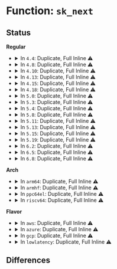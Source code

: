 # Function: <code>sk_next</code>

## Status
<b>Regular</b>
<ul>
<li>
<details>
<summary>In <code>4.4</code>: Duplicate, Full Inline ⚠️</summary>

**Collision:** Static Duplication

**Inline:** Full

**Transformation:** False

**Instances:**

```
In net/ipv4/raw.c (ffffffff817841e6)
Location: include/net/sock.h:530
Inline: True
Inline callers:
  - net/ipv4/raw.c:raw_get_next
  - net/ipv4/raw.c:raw_icmp_error
  - net/ipv4/raw.c:raw_local_deliver
```
```
In net/unix/af_unix.c (ffffffff817be3a3)
Location: include/net/sock.h:530
Inline: True
Inline callers:
  - net/unix/af_unix.c:unix_next_socket
  - net/unix/af_unix.c:unix_next_socket
```
```
In net/ipv6/raw.c (ffffffff817e6a5e)
Location: include/net/sock.h:530
Inline: True
Inline callers:
  - net/ipv6/raw.c:raw6_icmp_error
  - net/ipv6/raw.c:raw6_local_deliver
```
</details>
</li>
<li>
<details>
<summary>In <code>4.8</code>: Duplicate, Full Inline ⚠️</summary>

**Collision:** Static Duplication

**Inline:** Full

**Transformation:** False

**Instances:**

```
In net/ipv4/tcp_ipv4.c (ffffffff817e9196)
Location: include/net/sock.h:523
Inline: True
```
```
In net/ipv4/raw.c (ffffffff817f1786)
Location: include/net/sock.h:523
Inline: True
Inline callers:
  - net/ipv4/raw.c:raw_get_next
  - net/ipv4/raw.c:raw_icmp_error
  - net/ipv4/raw.c:raw_local_deliver
```
```
In net/ipv4/udp.c (ffffffff817f46b9)
Location: include/net/sock.h:523
Inline: True
Inline callers:
  - net/ipv4/udp.c:udp_get_next
```
```
In net/unix/af_unix.c (ffffffff8182b333)
Location: include/net/sock.h:523
Inline: True
Inline callers:
  - net/unix/af_unix.c:unix_next_socket
  - net/unix/af_unix.c:unix_next_socket
```
```
In net/ipv6/raw.c (ffffffff81854e34)
Location: include/net/sock.h:523
Inline: True
Inline callers:
  - net/ipv6/raw.c:raw6_icmp_error
  - net/ipv6/raw.c:raw6_local_deliver
```
</details>
</li>
<li>
<details>
<summary>In <code>4.10</code>: Duplicate, Full Inline ⚠️</summary>

**Collision:** Static Duplication

**Inline:** Full

**Transformation:** False

**Instances:**

```
In net/ipv4/tcp_ipv4.c (ffffffff81819396)
Location: include/net/sock.h:544
Inline: True
```
```
In net/ipv4/raw.c (ffffffff81822506)
Location: include/net/sock.h:544
Inline: True
Inline callers:
  - net/ipv4/raw.c:raw_get_next
  - net/ipv4/raw.c:raw_icmp_error
  - net/ipv4/raw.c:raw_local_deliver
```
```
In net/ipv4/udp.c (ffffffff81825786)
Location: include/net/sock.h:544
Inline: True
Inline callers:
  - net/ipv4/udp.c:udp_get_next
```
```
In net/unix/af_unix.c (ffffffff8185cd63)
Location: include/net/sock.h:544
Inline: True
Inline callers:
  - net/unix/af_unix.c:unix_next_socket
  - net/unix/af_unix.c:unix_next_socket
```
```
In net/ipv6/raw.c (ffffffff81886ba4)
Location: include/net/sock.h:544
Inline: True
Inline callers:
  - net/ipv6/raw.c:raw6_icmp_error
  - net/ipv6/raw.c:raw6_local_deliver
```
</details>
</li>
<li>
<details>
<summary>In <code>4.13</code>: Duplicate, Full Inline ⚠️</summary>

**Collision:** Static Duplication

**Inline:** Full

**Transformation:** False

**Instances:**

```
In net/ipv4/tcp_ipv4.c (ffffffff8183a55c)
Location: include/net/sock.h:559
Inline: True
```
```
In net/ipv4/raw.c (ffffffff81843180)
Location: include/net/sock.h:559
Inline: True
Inline callers:
  - net/ipv4/raw.c:raw_get_next
  - net/ipv4/raw.c:raw_icmp_error
  - net/ipv4/raw.c:raw_local_deliver
```
```
In net/ipv4/udp.c (ffffffff818477b6)
Location: include/net/sock.h:559
Inline: True
Inline callers:
  - net/ipv4/udp.c:udp_get_next
```
```
In net/unix/af_unix.c (ffffffff8188150f)
Location: include/net/sock.h:559
Inline: True
Inline callers:
  - net/unix/af_unix.c:unix_next_socket
  - net/unix/af_unix.c:unix_next_socket
```
```
In net/ipv6/raw.c (ffffffff818ad0bf)
Location: include/net/sock.h:559
Inline: True
Inline callers:
  - net/ipv6/raw.c:raw6_icmp_error
  - net/ipv6/raw.c:raw6_local_deliver
```
</details>
</li>
<li>
<details>
<summary>In <code>4.15</code>: Duplicate, Full Inline ⚠️</summary>

**Collision:** Static Duplication

**Inline:** Full

**Transformation:** False

**Instances:**

```
In net/ipv4/tcp_ipv4.c (ffffffff818ba05c)
Location: include/net/sock.h:563
Inline: True
```
```
In net/ipv4/raw.c (ffffffff818c2b40)
Location: include/net/sock.h:563
Inline: True
Inline callers:
  - net/ipv4/raw.c:raw_get_next
  - net/ipv4/raw.c:raw_icmp_error
  - net/ipv4/raw.c:raw_local_deliver
```
```
In net/ipv4/udp.c (ffffffff818c7216)
Location: include/net/sock.h:563
Inline: True
Inline callers:
  - net/ipv4/udp.c:udp_get_next
```
```
In net/unix/af_unix.c (ffffffff819026af)
Location: include/net/sock.h:563
Inline: True
Inline callers:
  - net/unix/af_unix.c:unix_next_socket
  - net/unix/af_unix.c:unix_next_socket
```
```
In net/ipv6/raw.c (ffffffff8192fcd2)
Location: include/net/sock.h:563
Inline: True
Inline callers:
  - net/ipv6/raw.c:raw6_icmp_error
  - net/ipv6/raw.c:raw6_local_deliver
```
</details>
</li>
<li>
<details>
<summary>In <code>4.18</code>: Duplicate, Full Inline ⚠️</summary>

**Collision:** Static Duplication

**Inline:** Full

**Transformation:** False

**Instances:**

```
In net/ipv4/tcp_ipv4.c (ffffffff81910b1d)
Location: include/net/sock.h:570
Inline: True
```
```
In net/ipv4/raw.c (ffffffff81918d87)
Location: include/net/sock.h:570
Inline: True
Inline callers:
  - net/ipv4/raw.c:raw_get_next
  - net/ipv4/raw.c:raw_icmp_error
  - net/ipv4/raw.c:raw_local_deliver
```
```
In net/ipv4/udp.c (ffffffff8191c67a)
Location: include/net/sock.h:570
Inline: True
Inline callers:
  - net/ipv4/udp.c:udp_get_next
```
```
In net/unix/af_unix.c (ffffffff81958bd3)
Location: include/net/sock.h:570
Inline: True
Inline callers:
  - net/unix/af_unix.c:unix_next_socket
  - net/unix/af_unix.c:unix_next_socket
```
```
In net/ipv6/raw.c (ffffffff81988a12)
Location: include/net/sock.h:570
Inline: True
Inline callers:
  - net/ipv6/raw.c:raw6_icmp_error
  - net/ipv6/raw.c:raw6_local_deliver
```
</details>
</li>
<li>
<details>
<summary>In <code>5.0</code>: Duplicate, Full Inline ⚠️</summary>

**Collision:** Static Duplication

**Inline:** Full

**Transformation:** False

**Instances:**

```
In net/ipv4/tcp_ipv4.c (ffffffff8193e80d)
Location: include/net/sock.h:590
Inline: True
```
```
In net/ipv4/raw.c (ffffffff819475d7)
Location: include/net/sock.h:590
Inline: True
Inline callers:
  - net/ipv4/raw.c:raw_get_next
  - net/ipv4/raw.c:raw_icmp_error
  - net/ipv4/raw.c:raw_local_deliver
```
```
In net/ipv4/udp.c (ffffffff8194ac1a)
Location: include/net/sock.h:590
Inline: True
Inline callers:
  - net/ipv4/udp.c:udp_get_next
```
```
In net/unix/af_unix.c (ffffffff8198d783)
Location: include/net/sock.h:590
Inline: True
Inline callers:
  - net/unix/af_unix.c:unix_next_socket
  - net/unix/af_unix.c:unix_next_socket
```
```
In net/ipv6/raw.c (ffffffff819bf37f)
Location: include/net/sock.h:590
Inline: True
Inline callers:
  - net/ipv6/raw.c:raw6_icmp_error
  - net/ipv6/raw.c:raw6_local_deliver
```
</details>
</li>
<li>
<details>
<summary>In <code>5.3</code>: Duplicate, Full Inline ⚠️</summary>

**Collision:** Static Duplication

**Inline:** Full

**Transformation:** False

**Instances:**

```
In net/ipv4/tcp_ipv4.c (ffffffff819a2c3f)
Location: include/net/sock.h:592
Inline: True
```
```
In net/ipv4/raw.c (ffffffff819abc6a)
Location: include/net/sock.h:592
Inline: True
Inline callers:
  - net/ipv4/raw.c:raw_get_next
  - net/ipv4/raw.c:raw_icmp_error
  - net/ipv4/raw.c:raw_local_deliver
```
```
In net/ipv4/udp.c (ffffffff819af261)
Location: include/net/sock.h:592
Inline: True
Inline callers:
  - net/ipv4/udp.c:udp_get_next
```
```
In net/unix/af_unix.c (ffffffff819f8ea6)
Location: include/net/sock.h:592
Inline: True
Inline callers:
  - net/unix/af_unix.c:unix_next_socket
  - net/unix/af_unix.c:unix_next_socket
```
```
In net/ipv6/raw.c (ffffffff81a2dfba)
Location: include/net/sock.h:592
Inline: True
Inline callers:
  - net/ipv6/raw.c:raw6_icmp_error
  - net/ipv6/raw.c:raw6_local_deliver
```
</details>
</li>
<li>
<details>
<summary>In <code>5.4</code>: Duplicate, Full Inline ⚠️</summary>

**Collision:** Static Duplication

**Inline:** Full

**Transformation:** False

**Instances:**

```
In net/ipv4/raw.c (ffffffff819e291a)
Location: include/net/sock.h:592
Inline: True
Inline callers:
  - net/ipv4/raw.c:raw_get_next
  - net/ipv4/raw.c:raw_icmp_error
  - net/ipv4/raw.c:raw_local_deliver
```
```
In net/ipv4/udp.c (ffffffff819e5f71)
Location: include/net/sock.h:592
Inline: True
Inline callers:
  - net/ipv4/udp.c:udp_get_next
```
```
In net/unix/af_unix.c (ffffffff81a2faf6)
Location: include/net/sock.h:592
Inline: True
Inline callers:
  - net/unix/af_unix.c:unix_next_socket
  - net/unix/af_unix.c:unix_next_socket
```
```
In net/ipv6/raw.c (ffffffff81a64b2a)
Location: include/net/sock.h:592
Inline: True
Inline callers:
  - net/ipv6/raw.c:raw6_icmp_error
  - net/ipv6/raw.c:raw6_local_deliver
```
</details>
</li>
<li>
<details>
<summary>In <code>5.8</code>: Duplicate, Full Inline ⚠️</summary>

**Collision:** Static Duplication

**Inline:** Full

**Transformation:** False

**Instances:**

```
In net/ipv4/raw.c (ffffffff81acff1a)
Location: include/net/sock.h:634
Inline: True
Inline callers:
  - net/ipv4/raw.c:raw_get_next
  - net/ipv4/raw.c:raw_icmp_error
  - net/ipv4/raw.c:raw_v4_input
```
```
In net/ipv4/udp.c (ffffffff81ad25f1)
Location: include/net/sock.h:634
Inline: True
Inline callers:
  - net/ipv4/udp.c:udp_get_next
```
```
In net/unix/af_unix.c (ffffffff81b23b79)
Location: include/net/sock.h:634
Inline: True
Inline callers:
  - net/unix/af_unix.c:unix_next_socket
  - net/unix/af_unix.c:unix_next_socket
```
```
In net/ipv6/raw.c (ffffffff81b5d472)
Location: include/net/sock.h:634
Inline: True
Inline callers:
  - net/ipv6/raw.c:raw6_icmp_error
  - net/ipv6/raw.c:ipv6_raw_deliver
```
</details>
</li>
<li>
<details>
<summary>In <code>5.11</code>: Duplicate, Full Inline ⚠️</summary>

**Collision:** Static Duplication

**Inline:** Full

**Transformation:** False

**Instances:**

```
In net/ipv4/raw.c (ffffffff81adbe9a)
Location: include/net/sock.h:641
Inline: True
Inline callers:
  - net/ipv4/raw.c:raw_get_next
  - net/ipv4/raw.c:raw_icmp_error
  - net/ipv4/raw.c:raw_v4_input
```
```
In net/ipv4/udp.c (ffffffff81adeda5)
Location: include/net/sock.h:641
Inline: True
```
```
In net/unix/af_unix.c (ffffffff81b32549)
Location: include/net/sock.h:641
Inline: True
Inline callers:
  - net/unix/af_unix.c:unix_next_socket
  - net/unix/af_unix.c:unix_next_socket
```
```
In net/ipv6/raw.c (ffffffff81b6bc62)
Location: include/net/sock.h:641
Inline: True
Inline callers:
  - net/ipv6/raw.c:raw6_icmp_error
  - net/ipv6/raw.c:ipv6_raw_deliver
```
</details>
</li>
<li>
<details>
<summary>In <code>5.13</code>: Duplicate, Full Inline ⚠️</summary>

**Collision:** Static Duplication

**Inline:** Full

**Transformation:** False

**Instances:**

```
In net/ipv4/raw.c (ffffffff81ac6d3a)
Location: include/net/sock.h:641
Inline: True
Inline callers:
  - net/ipv4/raw.c:raw_get_next
  - net/ipv4/raw.c:raw_icmp_error
  - net/ipv4/raw.c:raw_v4_input
```
```
In net/ipv4/udp.c (ffffffff81ac9d96)
Location: include/net/sock.h:641
Inline: True
Inline callers:
  - net/ipv4/udp.c:udp_get_next
```
```
In net/unix/af_unix.c (ffffffff81b20079)
Location: include/net/sock.h:641
Inline: True
Inline callers:
  - net/unix/af_unix.c:unix_next_socket
  - net/unix/af_unix.c:unix_next_socket
```
```
In net/ipv6/raw.c (ffffffff81b59f82)
Location: include/net/sock.h:641
Inline: True
Inline callers:
  - net/ipv6/raw.c:raw6_icmp_error
  - net/ipv6/raw.c:ipv6_raw_deliver
```
</details>
</li>
<li>
<details>
<summary>In <code>5.15</code>: Duplicate, Full Inline ⚠️</summary>

**Collision:** Static Duplication

**Inline:** Full

**Transformation:** False

**Instances:**

```
In net/ipv4/raw.c (ffffffff81b8555a)
Location: include/net/sock.h:653
Inline: True
Inline callers:
  - net/ipv4/raw.c:raw_get_next
  - net/ipv4/raw.c:raw_icmp_error
  - net/ipv4/raw.c:raw_v4_input
```
```
In net/ipv4/udp.c (ffffffff81b88626)
Location: include/net/sock.h:653
Inline: True
Inline callers:
  - net/ipv4/udp.c:udp_get_next
```
```
In net/unix/af_unix.c (ffffffff81be4f03)
Location: include/net/sock.h:653
Inline: True
Inline callers:
  - net/unix/af_unix.c:unix_next_socket
  - net/unix/af_unix.c:unix_next_socket
```
```
In net/ipv6/raw.c (ffffffff81c215f4)
Location: include/net/sock.h:653
Inline: True
Inline callers:
  - net/ipv6/raw.c:raw6_icmp_error
  - net/ipv6/raw.c:ipv6_raw_deliver
```
</details>
</li>
<li>
<details>
<summary>In <code>5.19</code>: Duplicate, Full Inline ⚠️</summary>

**Collision:** Static Duplication

**Inline:** Full

**Transformation:** False

**Instances:**

```
In net/ipv4/udp.c (ffffffff81d19a61)
Location: include/net/sock.h:692
Inline: True
Inline callers:
  - net/ipv4/udp.c:udp_get_next
```
```
In net/unix/af_unix.c (ffffffff81d7ddae)
Location: include/net/sock.h:692
Inline: True
Inline callers:
  - net/unix/af_unix.c:bpf_iter_unix_batch
  - net/unix/af_unix.c:bpf_iter_unix_batch
  - net/unix/af_unix.c:unix_seq_next
  - net/unix/af_unix.c:unix_seq_next
  - net/unix/af_unix.c:unix_get_first
```
</details>
</li>
<li>
<details>
<summary>In <code>6.2</code>: Duplicate, Full Inline ⚠️</summary>

**Collision:** Static Duplication

**Inline:** Full

**Transformation:** False

**Instances:**

```
In net/ipv4/udp.c (ffffffff81ee0451)
Location: include/net/sock.h:723
Inline: True
Inline callers:
  - net/ipv4/udp.c:udp_get_next
```
```
In net/unix/af_unix.c (ffffffff81f4b164)
Location: include/net/sock.h:723
Inline: True
Inline callers:
  - net/unix/af_unix.c:bpf_iter_unix_batch
  - net/unix/af_unix.c:bpf_iter_unix_batch
  - net/unix/af_unix.c:unix_seq_next
  - net/unix/af_unix.c:unix_get_first
```
</details>
</li>
<li>
<details>
<summary>In <code>6.5</code>: Duplicate, Full Inline ⚠️</summary>

**Collision:** Static Duplication

**Inline:** Full

**Transformation:** False

**Instances:**

```
In net/ipv4/raw.c (ffffffff81f3af09)
Location: include/net/sock.h:725
Inline: True
Inline callers:
  - net/ipv4/raw.c:raw_get_next
```
```
In net/ipv4/udp.c (ffffffff81f4000e)
Location: include/net/sock.h:725
Inline: True
Inline callers:
  - net/ipv4/udp.c:udp_get_next
```
```
In net/ipv4/ping.c (ffffffff81f6b81c)
Location: include/net/sock.h:725
Inline: True
Inline callers:
  - net/ipv4/ping.c:ping_get_next
```
```
In net/unix/af_unix.c (ffffffff81faaf04)
Location: include/net/sock.h:725
Inline: True
Inline callers:
  - net/unix/af_unix.c:bpf_iter_unix_batch
  - net/unix/af_unix.c:bpf_iter_unix_batch
  - net/unix/af_unix.c:unix_seq_next
  - net/unix/af_unix.c:unix_get_first
```
</details>
</li>
<li>
<details>
<summary>In <code>6.8</code>: Duplicate, Full Inline ⚠️</summary>

**Collision:** Static Duplication

**Inline:** Full

**Transformation:** False

**Instances:**

```
In net/ipv4/raw.c (ffffffff82001019)
Location: include/net/sock.h:708
Inline: True
Inline callers:
  - net/ipv4/raw.c:raw_get_next
```
```
In net/ipv4/udp.c (ffffffff82005f8e)
Location: include/net/sock.h:708
Inline: True
Inline callers:
  - net/ipv4/udp.c:udp_get_next
```
```
In net/ipv4/ping.c (ffffffff82031b1c)
Location: include/net/sock.h:708
Inline: True
Inline callers:
  - net/ipv4/ping.c:ping_get_next
```
```
In net/unix/af_unix.c (ffffffff820782f4)
Location: include/net/sock.h:708
Inline: True
Inline callers:
  - net/unix/af_unix.c:bpf_iter_unix_batch
  - net/unix/af_unix.c:bpf_iter_unix_batch
  - net/unix/af_unix.c:unix_seq_next
  - net/unix/af_unix.c:unix_get_first
```
</details>
</li>
</ul>
<b>Arch</b>
<ul>
<li>
<details>
<summary>In <code>arm64</code>: Duplicate, Full Inline ⚠️</summary>

**Collision:** Static Duplication

**Inline:** Full

**Transformation:** False

**Instances:**

```
In net/ipv4/raw.c (ffff800010c9682c)
Location: include/net/sock.h:592
Inline: True
Inline callers:
  - net/ipv4/raw.c:raw_get_next
  - net/ipv4/raw.c:raw_icmp_error
  - net/ipv4/raw.c:raw_local_deliver
```
```
In net/ipv4/udp.c (ffff800010c9ad48)
Location: include/net/sock.h:592
Inline: True
Inline callers:
  - net/ipv4/udp.c:udp_get_next
```
```
In net/unix/af_unix.c (ffff800010ceefec)
Location: include/net/sock.h:592
Inline: True
Inline callers:
  - net/unix/af_unix.c:unix_next_socket
  - net/unix/af_unix.c:unix_next_socket
```
```
In net/ipv6/raw.c (ffff800010d2aa18)
Location: include/net/sock.h:592
Inline: True
Inline callers:
  - net/ipv6/raw.c:raw6_icmp_error
  - net/ipv6/raw.c:raw6_local_deliver
```
</details>
</li>
<li>
<details>
<summary>In <code>armhf</code>: Duplicate, Full Inline ⚠️</summary>

**Collision:** Static Duplication

**Inline:** Full

**Transformation:** False

**Instances:**

```
In net/ipv4/raw.c (c0da4ec4)
Location: include/net/sock.h:592
Inline: True
Inline callers:
  - net/ipv4/raw.c:raw_get_next
  - net/ipv4/raw.c:raw_icmp_error
  - net/ipv4/raw.c:raw_local_deliver
```
```
In net/ipv4/udp.c (c0da7e70)
Location: include/net/sock.h:592
Inline: True
Inline callers:
  - net/ipv4/udp.c:udp_get_next
```
```
In net/unix/af_unix.c (c0df69d0)
Location: include/net/sock.h:592
Inline: True
Inline callers:
  - net/unix/af_unix.c:unix_next_socket
  - net/unix/af_unix.c:unix_next_socket
```
```
In net/ipv6/raw.c (c0e2e918)
Location: include/net/sock.h:592
Inline: True
Inline callers:
  - net/ipv6/raw.c:raw6_icmp_error
  - net/ipv6/raw.c:raw6_local_deliver
```
</details>
</li>
<li>
<details>
<summary>In <code>ppc64el</code>: Duplicate, Full Inline ⚠️</summary>

**Collision:** Static Duplication

**Inline:** Full

**Transformation:** False

**Instances:**

```
In net/ipv4/raw.c (c000000000da8284)
Location: include/net/sock.h:592
Inline: True
Inline callers:
  - net/ipv4/raw.c:raw_get_next
  - net/ipv4/raw.c:raw_icmp_error
  - net/ipv4/raw.c:raw_local_deliver
```
```
In net/ipv4/udp.c (c000000000daba90)
Location: include/net/sock.h:592
Inline: True
Inline callers:
  - net/ipv4/udp.c:udp_get_next
```
```
In net/unix/af_unix.c (c000000000e14b74)
Location: include/net/sock.h:592
Inline: True
Inline callers:
  - net/unix/af_unix.c:unix_next_socket
  - net/unix/af_unix.c:unix_next_socket
```
```
In net/ipv6/raw.c (c000000000e5bbc4)
Location: include/net/sock.h:592
Inline: True
Inline callers:
  - net/ipv6/raw.c:raw6_icmp_error
  - net/ipv6/raw.c:raw6_local_deliver
```
</details>
</li>
<li>
<details>
<summary>In <code>riscv64</code>: Duplicate, Full Inline ⚠️</summary>

**Collision:** Static Duplication

**Inline:** Full

**Transformation:** False

**Instances:**

```
In net/ipv4/raw.c (ffffffe0007f5a58)
Location: include/net/sock.h:592
Inline: True
Inline callers:
  - net/ipv4/raw.c:raw_get_next
  - net/ipv4/raw.c:raw_icmp_error
  - net/ipv4/raw.c:raw_local_deliver
```
```
In net/ipv4/udp.c (ffffffe0007f7520)
Location: include/net/sock.h:592
Inline: True
Inline callers:
  - net/ipv4/udp.c:udp_get_next
```
```
In net/unix/af_unix.c (ffffffe00083c0b8)
Location: include/net/sock.h:592
Inline: True
Inline callers:
  - net/unix/af_unix.c:unix_next_socket
  - net/unix/af_unix.c:unix_next_socket
```
```
In net/ipv6/raw.c (ffffffe00086b0ce)
Location: include/net/sock.h:592
Inline: True
Inline callers:
  - net/ipv6/raw.c:raw6_icmp_error
  - net/ipv6/raw.c:raw6_local_deliver
```
</details>
</li>
</ul>
<b>Flavor</b>
<ul>
<li>
<details>
<summary>In <code>aws</code>: Duplicate, Full Inline ⚠️</summary>

**Collision:** Static Duplication

**Inline:** Full

**Transformation:** False

**Instances:**

```
In net/ipv4/raw.c (ffffffff8198278a)
Location: include/net/sock.h:592
Inline: True
Inline callers:
  - net/ipv4/raw.c:raw_get_next
  - net/ipv4/raw.c:raw_icmp_error
  - net/ipv4/raw.c:raw_local_deliver
```
```
In net/ipv4/udp.c (ffffffff81985de1)
Location: include/net/sock.h:592
Inline: True
Inline callers:
  - net/ipv4/udp.c:udp_get_next
```
```
In net/unix/af_unix.c (ffffffff819cf186)
Location: include/net/sock.h:592
Inline: True
Inline callers:
  - net/unix/af_unix.c:unix_next_socket
  - net/unix/af_unix.c:unix_next_socket
```
```
In net/ipv6/raw.c (ffffffff81a041ba)
Location: include/net/sock.h:592
Inline: True
Inline callers:
  - net/ipv6/raw.c:raw6_icmp_error
  - net/ipv6/raw.c:raw6_local_deliver
```
</details>
</li>
<li>
<details>
<summary>In <code>azure</code>: Duplicate, Full Inline ⚠️</summary>

**Collision:** Static Duplication

**Inline:** Full

**Transformation:** False

**Instances:**

```
In net/ipv4/raw.c (ffffffff8193c24a)
Location: include/net/sock.h:592
Inline: True
Inline callers:
  - net/ipv4/raw.c:raw_get_next
  - net/ipv4/raw.c:raw_icmp_error
  - net/ipv4/raw.c:raw_local_deliver
```
```
In net/ipv4/udp.c (ffffffff8193f8a1)
Location: include/net/sock.h:592
Inline: True
Inline callers:
  - net/ipv4/udp.c:udp_get_next
```
```
In net/unix/af_unix.c (ffffffff8198bf46)
Location: include/net/sock.h:592
Inline: True
Inline callers:
  - net/unix/af_unix.c:unix_next_socket
  - net/unix/af_unix.c:unix_next_socket
```
```
In net/ipv6/raw.c (ffffffff819c0f7a)
Location: include/net/sock.h:592
Inline: True
Inline callers:
  - net/ipv6/raw.c:raw6_icmp_error
  - net/ipv6/raw.c:raw6_local_deliver
```
</details>
</li>
<li>
<details>
<summary>In <code>gcp</code>: Duplicate, Full Inline ⚠️</summary>

**Collision:** Static Duplication

**Inline:** Full

**Transformation:** False

**Instances:**

```
In net/ipv4/raw.c (ffffffff819ecf5a)
Location: include/net/sock.h:592
Inline: True
Inline callers:
  - net/ipv4/raw.c:raw_get_next
  - net/ipv4/raw.c:raw_icmp_error
  - net/ipv4/raw.c:raw_local_deliver
```
```
In net/ipv4/udp.c (ffffffff819f05b1)
Location: include/net/sock.h:592
Inline: True
Inline callers:
  - net/ipv4/udp.c:udp_get_next
```
```
In net/unix/af_unix.c (ffffffff81a39c06)
Location: include/net/sock.h:592
Inline: True
Inline callers:
  - net/unix/af_unix.c:unix_next_socket
  - net/unix/af_unix.c:unix_next_socket
```
```
In net/ipv6/raw.c (ffffffff81a6ec3a)
Location: include/net/sock.h:592
Inline: True
Inline callers:
  - net/ipv6/raw.c:raw6_icmp_error
  - net/ipv6/raw.c:raw6_local_deliver
```
</details>
</li>
<li>
<details>
<summary>In <code>lowlatency</code>: Duplicate, Full Inline ⚠️</summary>

**Collision:** Static Duplication

**Inline:** Full

**Transformation:** False

**Instances:**

```
In net/ipv4/raw.c (ffffffff819f6e4a)
Location: include/net/sock.h:592
Inline: True
Inline callers:
  - net/ipv4/raw.c:raw_get_next
  - net/ipv4/raw.c:raw_icmp_error
  - net/ipv4/raw.c:raw_local_deliver
```
```
In net/ipv4/udp.c (ffffffff819fb631)
Location: include/net/sock.h:592
Inline: True
Inline callers:
  - net/ipv4/udp.c:udp_get_next
```
```
In net/unix/af_unix.c (ffffffff81a46246)
Location: include/net/sock.h:592
Inline: True
Inline callers:
  - net/unix/af_unix.c:unix_next_socket
  - net/unix/af_unix.c:unix_next_socket
```
```
In net/ipv6/raw.c (ffffffff81a7b26a)
Location: include/net/sock.h:592
Inline: True
Inline callers:
  - net/ipv6/raw.c:raw6_icmp_error
  - net/ipv6/raw.c:raw6_local_deliver
```
</details>
</li>
</ul>

## Differences
